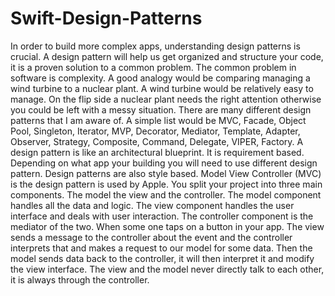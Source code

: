 # Swift-Design-Patterns

In order to build more complex apps, understanding design patterns is crucial. A design pattern will help us get organized and structure your code, it is a proven solution to a common problem. The common problem in software is complexity. A good analogy would be comparing managing a wind turbine to a nuclear plant. A wind turbine would be relatively easy to manage. On the flip side a nuclear plant needs the right attention otherwise you could be left with a messy situation. There are many different design patterns that I am aware of. A simple list would be MVC, Facade, Object Pool, Singleton, Iterator, MVP, Decorator, Mediator, Template, Adapter, Observer, Strategy, Composite, Command, Delegate, VIPER, Factory. A design pattern is like an architectural blueprint. It is requirement based. Depending on what app your building you will need to use different design pattern. Design patterns are also style based. 
Model View Controller (MVC) is the design pattern is used by Apple. You split your project into three main components. The model the view and the controller. The model component handles all the data and logic. The view component handles the user interface and deals with user interaction. The controller component is the mediator of the two. When some one taps on a button in your app. The view sends a message to the controller about the event and the controller interprets that and makes a request to our model for some data. Then the model sends data back to the controller, it will then interpret it and modify the view interface. The view and the model never directly talk to each other, it is always through the controller. 
